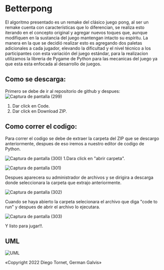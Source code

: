 # Betterpong
El algoritmo presentado es un remake del clásico juego pong, al ser un remake cuenta con características que lo diferencian, se realiza esto iterando en el concepto original y agregar nuevos toques que, aunque modifiquen en la sustancia del juego mantengan intacto su espíritu. La manera en la que se decidió realizar esto es agregando dos paletas adicionales a cada jugador, elevando la dificultad y el nivel técnico a los participantes con esta variación del juego estándar, para la realizacion utilizamos la libreria de Pygame de Python para las mecanicas del juego ya que esta esta enfocada al desarrollo de juegos.

## Como se descarga:
Primero se debe de ir al repositorio de github y despues:
![Captura de pantalla (299)](https://user-images.githubusercontent.com/110875651/202345046-aeaae2e5-108c-490e-832e-460b9e12e8d1.png)
1. Dar click en Code.
2. Dar click en Download ZIP.
## Como correr el codigo:
Para correr el codigo se debe de extraer la carpeta del ZIP que se descargo anteriormente, despues de eso iremos a nuestro editor de codigo de Python.

![Captura de pantalla (300)](https://user-images.githubusercontent.com/110875651/202347192-03bd658d-5a8b-498d-9048-9b29f1c2066e.png)
1.Dara click en "abrir carpeta".

![Captura de pantalla (301)](https://user-images.githubusercontent.com/110875651/202347648-e87f2535-ecdc-40cf-a1be-eb3165b2d38d.png)

Despues aparecera su administrador de archivos y se dirigira a descarga donde seleccionara la carpeta que extrajo anteriormente.

![Captura de pantalla (302)](https://user-images.githubusercontent.com/110875651/202348152-fd420062-9244-466e-81f4-110a83384372.png)

Cuando se haya abierto la carpeta selecionara el archivo que diga "code to run" y despues de abrir el archivo lo ejecutara.

![Captura de pantalla (303)](https://user-images.githubusercontent.com/110875651/202348421-0f5c82b6-6565-4e3b-9ecb-c97dfc3a03ae.png)

Y listo para jugar!!.
## UML

![UML](https://user-images.githubusercontent.com/73660713/194176525-2956ef8c-d255-44a8-ab9f-63894c60b21e.png)

«Copyright 2022 Diego Tornet, German Galvis»
